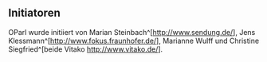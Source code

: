 Initiatoren
-----------

OParl wurde initiiert von Marian Steinbach^[<http://www.sendung.de/>],
Jens Klessmann^[<http://www.fokus.fraunhofer.de/>], Marianne Wulff und Christine
Siegfried^[beide Vitako <http://www.vitako.de/>].
